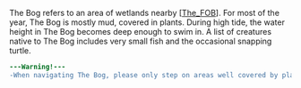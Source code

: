 The Bog refers to an area of wetlands nearby [[The_FOB]]. For most of the year, The Bog is mostly mud, covered in plants. During high tide, the water height in The Bog becomes deep enough to swim in. A list of creatures native to The Bog includes very small fish and the occasional snapping turtle.
```diff
---Warning!---
-When navigating The Bog, please only step on areas well covered by plant life. Otherwise, you will sink and die!-
```

[//begin]: # "Autogenerated link references for markdown compatibility"
[The_FOB]: The_FOB "The_FOB"
[//end]: # "Autogenerated link references"
